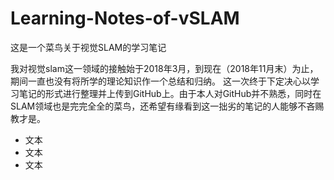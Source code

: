 ﻿# Learning-Notes-of-vSLAM
这是一个菜鸟关于视觉SLAM的学习笔记

我对视觉slam这一领域的接触始于2018年3月，到现在（2018年11月末）为止，期间一直也没有将所学的理论知识作一个总结和归纳。
这一次终于下定决心以学习笔记的形式进行整理并上传到GitHub上。由于本人对GitHub并不熟悉，同时在SLAM领域也是完完全全的菜鸟，还希望有缘看到这一拙劣的笔记的人能够不吝赐教才是。
- 文本
- 文本
- 文本